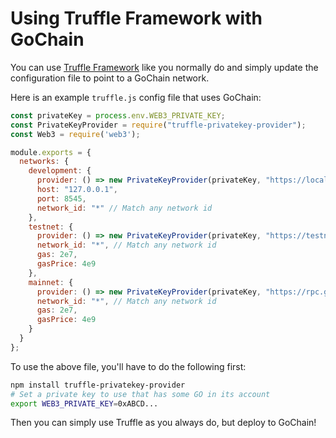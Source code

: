 # Using Truffle Framework with GoChain

You can use [Truffle Framework](https://truffleframework.com/) like you normally do and simply update the configuration file to point to a GoChain network.

Here is an example `truffle.js` config file that uses GoChain:

```js
const privateKey = process.env.WEB3_PRIVATE_KEY;
const PrivateKeyProvider = require("truffle-privatekey-provider");
const Web3 = require('web3');

module.exports = {
  networks: {
    development: {
      provider: () => new PrivateKeyProvider(privateKey, "https://localhost:8545"),
      host: "127.0.0.1",
      port: 8545,
      network_id: "*" // Match any network id
    },
    testnet: {
      provider: () => new PrivateKeyProvider(privateKey, "https://testnet-rpc.gochain.io"),
      network_id: "*", // Match any network id
      gas: 2e7,
      gasPrice: 4e9
    },
    mainnet: {
      provider: () => new PrivateKeyProvider(privateKey, "https://rpc.gochain.io"),
      network_id: "*", // Match any network id
      gas: 2e7,
      gasPrice: 4e9
    }
  }
};
```

To use the above file, you'll have to do the following first:

```sh
npm install truffle-privatekey-provider
# Set a private key to use that has some GO in its account
export WEB3_PRIVATE_KEY=0xABCD...
```

Then you can simply use Truffle as you always do, but deploy to GoChain!

